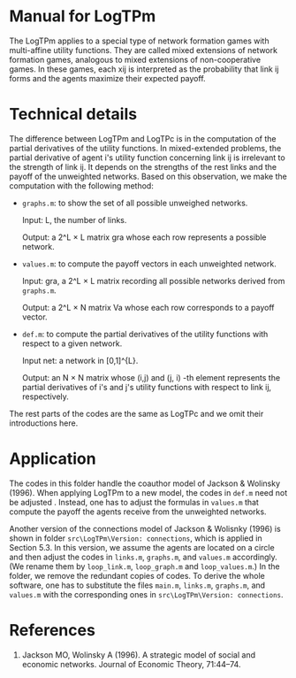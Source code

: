 # Manual for LogTPm
The LogTPm applies to a special type of network formation games with multi-affine utility functions. They are called mixed extensions of network formation games, analogous
to mixed extensions of non-cooperative games. In these games, each xij is interpreted as the probability that link ij forms and the agents maximize their expected payoff.

# Technical details
The difference between LogTPm and LogTPc is in the computation of the partial derivatives of the utility functions. In mixed-extended problems, the partial derivative of agent i's utility function concerning link ij is irrelevant to the strength of link ij. It depends on the strengths of the rest links and the payoff of the unweighted networks. Based on this observation, we make the computation with the following method:  

- `graphs.m`:  to show the set of all possible unweighed networks.
  
  Input: L, the number of links.
  
  Output: a 2^L × L matrix gra whose each row represents a possible network. 
  
- `values.m`: to compute the payoff vectors in each unweighted network.
  
  Input: gra, a 2^L × L matrix recording all possible networks derived from `graphs.m`.
  
  Output: a 2^L × N matrix Va whose each row corresponds to a payoff vector.
  
- `def.m`: to compute the partial derivatives of the utility functions with respect to a given network.
  
   Input net: a network in [0,1]^{L}.
  
   Output: an N × N matrix whose (i,j) and (j, i) -th element represents the
   partial derivatives of i's and j's utility functions with respect to link
   ij, respectively.

The rest parts of the codes are the same as LogTPc and we omit their introductions here.


# Application

The codes in this folder handle the coauthor model of Jackson & Wolinsky (1996). When applying LogTPm
to a new model, the codes in `def.m` need not be adjusted . Instead, one has to adjust the formulas in `values.m` that compute the payoff the agents receive from the unweighted networks.

Another version of the connections model of Jackson & Wolisnky (1996) is shown in folder `src\LogTPm\Version: connections`, which is applied in Section 5.3. In this version, we assume the agents are located on a circle and then adjust the codes in `links.m`, `graphs.m`, and `values.m` accordingly. (We rename them by `loop_link.m`, `loop_graph.m` and `loop_values.m`.) In the folder, we remove the redundant copies of codes. To derive the whole software, one has to substitute the files `main.m`, `links.m`, `graphs.m`, and `values.m` with the corresponding ones in `src\LogTPm\Version: connections`. 

# References
1. Jackson MO, Wolinsky A (1996). A strategic model of social and economic networks. Journal of Economic Theory, 71:44–74.

